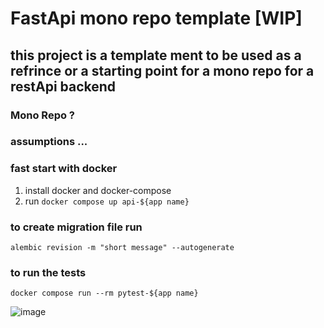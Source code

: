 # FastApi mono repo template [WIP]

## this project is a template ment to be used as a refrince or a starting point for a mono repo for a restApi backend

### Mono Repo ?

### assumptions ...

### fast start with docker

1. install docker and docker-compose
1. run `docker compose up api-${app name}`

### to create migration file run

`alembic revision -m "short message" --autogenerate`

### to run the tests

`docker compose run --rm pytest-${app name}`

![image](https://user-images.githubusercontent.com/95032871/198856386-59ef662e-4bc1-4f20-8e6b-b11e5cf407a3.png)


